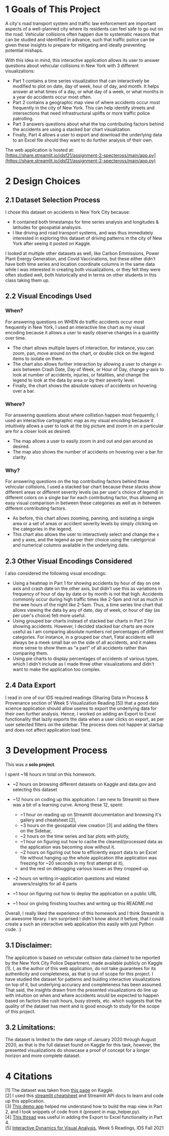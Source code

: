 # 1 Goals of This Project 
A city's road transport system and traffic law enforcement are important aspects of a well-planned city where its residents can feel safe to go out on the road. Vehicular collisions often happen due to systematic reasons that can be studied and identified in advance, such that traffic police can be given these insights to prepare for mitigating and ideally preventing potential mishaps.

With this idea in mind, this interactive application allows its user to answer questions about vehicular collisions in New York with 3 different visualizations: 
- Part 1 contains a time series visualization that can interactively be modified to plot on date, day of week, hour of day, and month. It helps answer at what times of a day, or what day of a week, or what months in a year do accidents occur most often. 
- Part 2 contains a geographic map view of where accidents occur most frequently in the city of New York. This can help identify streets and intersections that need infrastructural uplifts or more traffic police patrolling.
- Part 3 answers questions about what the top contributing factors behind the accidents are using a stacked bar chart visualization. 
- Finally, Part 4 allows a user to export and download the underlying data to an Excel file should they want to do further analysis of their own.

The web application is hosted at: [https://share.streamlit.io/idsf21/assignment-2-specteross/main/app.py](https://share.streamlit.io/idsf21/assignment-2-specteross/main/app.py)

# 2 Design Choices
## 2.1 Dataset Selection Process
I chose this dataset on accidents in New York City because:
- It contained both timestamps for time series analysis and longitudes & latitudes for geospatial analsysis.
- I like driving and road transport systems, and was thus immediately interested in exploring this dataset of driving patterns in the city of New York after seeing it posted on Kaggle.

I looked at multiple other datasets as well, like Carbon Emmissions, Power Plant Energy Generation, and Covid Vaccinations, but these either didn't have both time series and location coordinate columns in the same data while I was interested in creating both visualizations, or they felt they were often studied well, both historically and in terms on other students in this class taking them up.

## 2.2 Visual Encodings Used 
### When?
For answering questions on WHEN do traffic accidents occur most frequently in New York, I used an interactive line chart as my visual encoding because it allows a user to easily observe changes in a quantity over time. 
- The chart allows multiple layers of interaction, for instance, you can zoom, pan, move around on the chart, or double click on the legend items to isolate on them. 
- The chart also allows further interaction by allowing a user to change x-axis between Crash Date, Day of Week, or Hour of Day, change y-axis to look at number of accidents, injuries, or fatalities, and change the legend to look at the data by area or by their severity level.
- Finally, the chart shows the absolute values of accidents on hovering over a bar.

### Where?
For answering questions about where collistion happen most frequently, I used an interactive cartographic map as my visual encoding because it intuitively allows a user to look at the big picture and zoom in on a particular are for a closer look as desired.
- The map allows a user to easily zoom in and out and pan around as desired. 
- The map also shows the number of accidents on hovering over a bar for clarity.

### Why? 
For answering questions on the top contributing factors behind these vehicular collisions, I used a stacked bar chart because these stacks show different areas or different severity levels (as per user's choice of legend) in different colors on a single bar for each contributing factor, thus allowing an easy visual comparison in between these categories as well as in between different contributing factors.
- As before, this chart allows zooming, panning, and isolating a single area or a set of areas or accident severity levels by simply clicking on the categories in the legend.
- This chart also allows the user to interactively select and change the x and y axes, and the legend as per their choice using the catetgorical and numerical columns available in the underlying data.

## 2.3 Other Visual Encodings Considered
I also considered the following visual encodings: 
- Using a heatmap in Part 1 for showing accidents by hour of day on one axis and crash date on the other axis, but didn't use this as variations in frequency of hour of day by date or by month is not that high. Accidents commonly occur during high traffic times like 2-5pm and not as much in the wee hours of the night like 2-5am. Thus, a time series line chart that allows viewing the data by any of date, day of week, or hour of day (as per user's choice) felt more useful.
- Using grouped bar charts instead of stacked bar charts in Part 2 for showing accidents. However, I decided stacked bar charts are more useful as I am comparing absolute numbers not percentages of different categories. For instance, in a grouped bar chart, Fatal accidents will always be a meek small bar on the side of all accidents, and it makes more sense to show them as "a part" of all accidents rather than comparing them.
- Using pie charts to display percentages of accidents of various types, which I didn't include as I made three other visualizations and didn't want to make the application too complex.

## 2.4 Data Export
I read in one of our IDS required readings (Sharing Data in Process & Provenance section of Week 5 Visualization Reading \[5\]) that a good data science application should allow useres to export the underlying data for their own further analysis. Hence, I  worked on adding an Export to Excel functionality that lazily exports the data when a user clicks on export, as per user selected filters on the sidebar. The process does not happen at startup and does not affect application load time.

# 3 Development Process
This was a **solo project**.

I spent ~18 hours in total on this homework.
- ~2 hours on browsing different datasets on Kaggle and data.gov and selecting this dataset
- ~12 hours on coding up this application. I am new to Streamlit so there was a bit of a learning curve. Among these 12, spent:
    - ~1 hour on reading up on Streamlit documentation and browsing it's gallery and cheatsheet \[2\], 
    - ~3 hours on the geospatial view creation \[3\] and adding the filters on the Sidebar, 
    - ~2 hours on the time series and bar plots with plotly, 
    - ~1 hour on figuring out how to cache the cleaned/processed data as the application was becoming slow without it.
    - ~2 hours on figuring out how to efficiently export data to an Excel file without hanging up the whole application (the application was freezing for ~20 seconds in my first attempt at it), 
    - and the rest on debugging various issues as they cropped up.
    
- ~2 hours on writing in-application questions and related answers/insights for all 4 parts
- ~1 hour on figuring out how to deploy the application on a public URL
- ~1 hour on giving finishing touches and writing up this README.md

Overall, I really liked the experience of this homework and I think Streamlit is an awesome library. I am surprised I didn't know about it before, that I could create a such an interactive web application this easily with just Python code. :)

## 3.1 Disclaimer: 
The application is based on vehicular collision data claimed to be reported by the New York City Police Department, made available publicly on Kaggle \[1\]. I, as the author of this web application, do not take guarantees for its authenticity and completeness, as that is out of scope for this project. I have studied the dataset for patterns and buiding interactive visualizations on top of it, but underlying accuracy and completeness has been assumed. That said, the insights drawn from the presented visualizations do line up with intuition on when and where accidents would be expected to happen based on factors like rush hours, busy streets, etc. which suggests that the quality of the dataset has merit and is good enough to study for the scope of this project.

## 3.2 Limitations: 
The dataset is limited to the date range of January 2020 through August 2020, as that is the full dataset found on Kaggle for this task, however, the presented visualizations do showcase a proof of concept for a longer horizon and more complete dataset.


# 4 Citations 
\[1\] The dataset was taken from [this page](https://www.kaggle.com/mysarahmadbhat/nyc-traffic-accidents) on Kaggle.\
\[2\] I used this [streamlit cheatsheet](https://share.streamlit.io/daniellewisdl/streamlit-cheat-sheet/app.py) and Streamlit API docs to learn and code up this application.\
\[3\] [This demo app](https://github.com/streamlit/demo-uber-nyc-pickups/blob/master/streamlit_app.py) helped me understand how to build the map view in Part 2, and I took snippets of code from it (present in map_helper.py).\
\[4\] [This thread](https://discuss.streamlit.io/t/how-to-add-a-download-excel-csv-function-to-a-button/4474/16) was useful in adding the Export to Excel functionality in Part 4.\
\[5\] [Interactive Dynamics for Visual Analysis](https://canvas.cmu.edu/courses/25299/pages/reading-for-week-5-visualization?module_item_id=4937648), Week 5 Readings, IDS Fall 2021 
